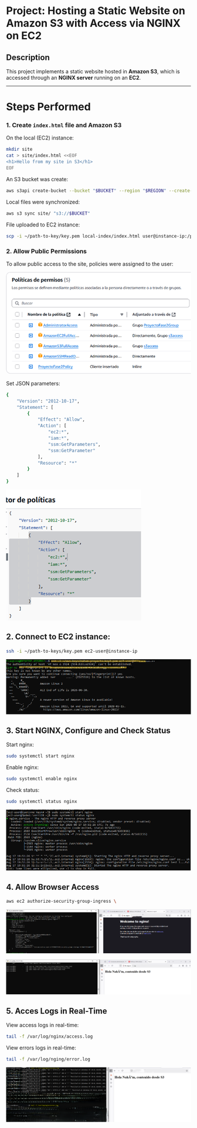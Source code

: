 # Project: Hosting a Static Website on Amazon S3 with Access via NGINX on EC2

## Description
This project implements a static website hosted in **Amazon S3**, which is accessed through an **NGINX server** running on an **EC2**.

---

# Steps Performed

### 1. Create `index.html` file and Amazon S3
On the local (EC2) instance:
```bash
mkdir site
cat > site/index.html <<EOF
<h1>Hello from my site in S3</h1>
EOF
```
An S3 bucket was create:
```bash
aws s3api create-bucket --bucket "$BUCKET" --region "$REGION" --create-bucket-configuration LocationConstraint="$REGION"
```
Local files were synchronized:
```bash
aws s3 sync site/ "s3://$BUCKET"
```

File uploaded to EC2 instance:
```bash
scp -i ~/path-to-key/key.pem local-index/index.html user@instance-ip:/path/index/index.html
```

### 2. Allow Public Permissions
To allow public access to the site, policies were assigned to the user:

![policies](images/politicas.PNG)

Set JSON parameters:
```bash
{
	"Version": "2012-10-17",
	"Statement": [
		{
			"Effect": "Allow",
			"Action": [
				"ec2:*",
				"iam:*",
				"ssm:GetParameters",
				"ssm:GetParameter"
			],
			"Resource": "*"
		}
	]
}
```

![json](images/json.PNG)

## 2. Connect to EC2 instance:
```bash
ssh -i ~/path-to-keys/key.pem ec2-user@instance-ip
```

![connect instance](images/3.PNG)

## 3. Start NGINX, Configure and Check Status
Start nginx:
```bash
sudo systemctl start nginx
```
Enable nginx:
```bash
sudo systemctl enable nginx
```
Check status:
```bash
sudo systemctl status nginx
```
![Configure Nginx](images/4.PNG)

## 4. Allow Browser Access
```bash
aws ec2 authorize-security-group-ingress \
```
![Nginx](images/5.PNG)

![Update Nginx](images/6.PNG)

## 5. Acces Logs in Real-Time
View access logs in real-time:
```bash
tail -f /var/log/nginx/access.log
```
View errors logs in real-time:
```bash
tail -f /var/log/nging/error.log
```

![Logs](images/7.PNG)
